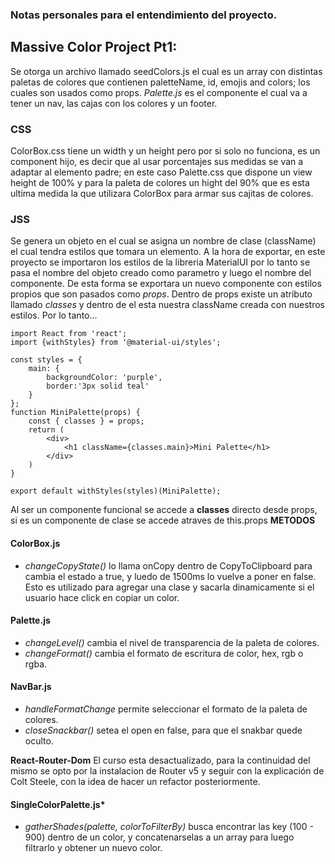 ### Notas personales para el entendimiento del proyecto.
## Massive Color Project Pt1: 
Se otorga un archivo llamado seedColors.js el cual es un array con distintas paletas de colores que contienen paletteName, id, emojis and colors; los cuales son usados como props.
*Palette.js* es el componente el cual va a tener un nav, las cajas con los colores y un footer. 
### CSS
ColorBox.css tiene un width y un height pero por si solo no funciona, es un component hijo, es decir que al usar porcentajes sus medidas se van a adaptar al elemento padre; en este caso Palette.css que dispone un view height de 100% y para la paleta de colores un hight del 90% que es esta ultima medida la que utilizara ColorBox para armar sus cajitas de colores.  

### JSS
Se genera un objeto en el cual se asigna un nombre de clase (className) el cual tendra estilos que tomara un elemento.
A la hora de exportar, en este proyecto se importaron los estilos de la libreria MaterialUI por lo tanto se pasa el nombre del objeto creado como parametro y luego el nombre del componente. De esta forma se exportara un nuevo componente con estilos propios que son pasados como *props*.
Dentro de props existe un atributo llamado *classes* y dentro de el esta nuestra className creada con nuestros estilos. Por lo tanto...  
```
import React from 'react';  
import {withStyles} from '@material-ui/styles';  

const styles = {  
    main: {  
        backgroundColor: 'purple',  
        border:'3px solid teal'  
    }  
};  
function MiniPalette(props) { 
    const { classes } = props;   
    return (  
        <div>  
            <h1 className={classes.main}>Mini Palette</h1>    
        </div>  
    )  
}  

export default withStyles(styles)(MiniPalette);  
```
Al ser un componente funcional se accede a **classes** directo desde props, si es un componente de clase se accede atraves de this.props
**METODOS**
#### ColorBox.js
- *changeCopyState()* lo llama onCopy dentro de CopyToClipboard para cambia el estado a true, y luedo de 1500ms lo vuelve a poner en false. Esto es utilizado para agregar una clase y sacarla dinamicamente si el usuario hace click en copiar un color.
#### Palette.js
- *changeLevel()* cambia el nivel de transparencia de la paleta de colores.
- *changeFormat()* cambia el formato de escritura de color, hex, rgb o rgba.
#### NavBar.js
- *handleFormatChange* permite seleccionar el formato de la paleta de colores.
- *closeSnackbar()* setea el open en false, para que el snakbar quede oculto.

**React-Router-Dom**
El curso esta desactualizado, para la continuidad del mismo se opto por la instalacion de Router v5 y seguir con la explicación de Colt Steele, con la idea de hacer un refactor posteriormente.
#### SingleColorPalette.js*
- *gatherShades(palette, colorToFilterBy)* busca encontrar las key (100 - 900) dentro de un color, y concatenarselas a un array para luego filtrarlo y obtener un nuevo color.

